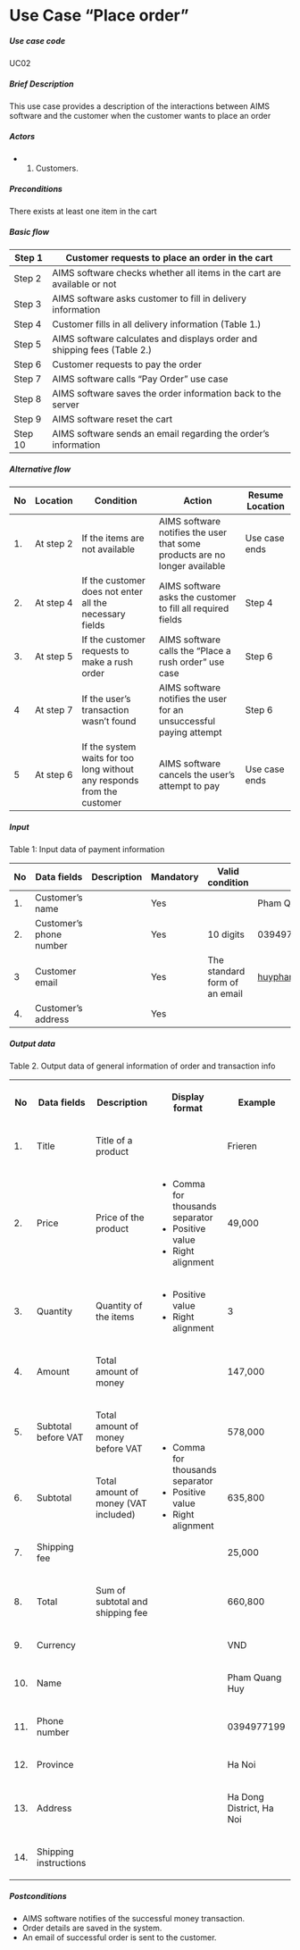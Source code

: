# Use Case “Place order”

##### **Use case code**

UC02

##### **Brief Description**

This use case provides a description of the interactions between AIMS software and the customer when the customer wants to place an order

##### **Actors**

- 1. Customers.

##### **Preconditions**

There exists at least one item in the cart

##### **Basic flow**

| Step 1 | Customer requests to place an order in the cart |
| --- | --- |
| Step 2 | AIMS software checks whether all items in the cart are available or not |
| Step 3 | AIMS software asks customer to fill in delivery information |
| Step 4 | Customer fills in all delivery information (Table 1.) |
| Step 5 | AIMS software calculates and displays order and shipping fees (Table 2.) |
| Step 6 | Customer requests to pay the order |
| Step 7 | AIMS software calls “Pay Order” use case |
| Step 8 | AIMS software saves the order information back to the server |
| Step 9 | AIMS software reset the cart |
| Step 10 | AIMS software sends an email regarding the order’s information |

##### **Alternative flow**

| No  | Location | Condition | Action | Resume Location |
| --- | --- | --- | --- | --- |
| 1.  | At step 2 | If the items are not available | AIMS software notifies the user that some products are no longer available | Use case ends |
| 2.  | At step 4 | If the customer does not enter all the necessary fields | AIMS software asks the customer to fill all required fields | Step 4 |
| 3.  | At step 5 | If the customer requests to make a rush order | AIMS software calls the “Place a rush order” use case | Step 6 |
| 4   | At step 7 | If the user’s transaction wasn’t found | AIMS software notifies the user for an unsuccessful paying attempt | Step 6 |
| 5   | At step 6 | If the system waits for too long without any responds from the customer | AIMS software cancels the user’s attempt to pay | Use case ends |

##### **Input**

Table 1: Input data of payment information

| No  | Data fields | Description | Mandatory | Valid condition | Example |
| --- | --- | --- | --- | --- | --- |
| 1.  | Customer’s name |     | Yes |     | Pham Quang Huy |
| 2.  | Customer’s phone number |     | Yes | 10 digits | 0394977199 |
| 3   | Customer email |     | Yes | The standard form of an email | <huypham261203@gmail.com> |
| 4.  | Customer’s address |     | Yes |     |     |

##### **Output data**

Table 2. Output data of general information of order and transaction info

<table><tbody><tr><th><p>No</p></th><th><p>Data fields</p></th><th><p>Description</p></th><th><p>Display format</p></th><th><p>Example</p></th></tr><tr><td><p>1.</p></td><td><p>Title</p></td><td><p>Title of a product</p></td><td></td><td><p>Frieren</p></td></tr><tr><td><p>2.</p></td><td><p>Price</p></td><td><p>Price of the product</p></td><td><ul><li>Comma for thousands separator</li><li>Positive value</li><li>Right alignment</li></ul></td><td><p>49,000</p></td></tr><tr><td><p>3.</p></td><td><p>Quantity</p></td><td><p>Quantity of the items</p></td><td><ul><li>Positive value</li><li>Right alignment</li></ul></td><td><p>3</p></td></tr><tr><td><p>4.</p></td><td><p>Amount</p></td><td><p>Total amount of money</p></td><td rowspan="5"><ul><li>Comma for thousands separator</li><li>Positive value</li><li>Right alignment</li></ul></td><td><p>147,000</p></td></tr><tr><td><p>5.</p></td><td><p>Subtotal before VAT</p></td><td><p>Total amount of money before VAT</p></td><td><p>578,000</p></td></tr><tr><td><p>6.</p></td><td><p>Subtotal</p></td><td><p>Total amount of money (VAT included)</p></td><td><p>635,800</p></td></tr><tr><td><p>7.</p></td><td><p>Shipping fee</p></td><td></td><td><p>25,000</p></td></tr><tr><td><p>8.</p></td><td><p>Total</p></td><td><p>Sum of subtotal and shipping fee</p></td><td><p>660,800</p></td></tr><tr><td><p>9.</p></td><td><p>Currency</p></td><td></td><td></td><td><p>VND</p></td></tr><tr><td><p>10.</p></td><td><p>Name</p></td><td></td><td></td><td><p>Pham Quang Huy</p></td></tr><tr><td><p>11.</p></td><td><p>Phone number</p></td><td></td><td></td><td><p>0394977199</p></td></tr><tr><td><p>12.</p></td><td><p>Province</p></td><td></td><td></td><td><p>Ha Noi</p></td></tr><tr><td><p>13.</p></td><td><p>Address</p></td><td></td><td></td><td><p>Ha Dong District, Ha Noi</p></td></tr><tr><td><p>14.</p></td><td><p>Shipping instructions</p></td><td></td><td></td><td></td></tr></tbody></table>

##### **Postconditions**

- AIMS software notifies of the successful money transaction.
- Order details are saved in the system.
- An email of successful order is sent to the customer.
